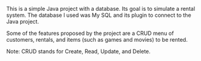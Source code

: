 This is a simple Java project with a database. Its goal is to simulate a rental system. The database I used was My SQL and its plugin to connect to the Java project.

Some of the features proposed by the project are a CRUD menu of customers, rentals, and items (such as games and movies) to be rented.

Note: CRUD stands for Create, Read, Update, and Delete.
